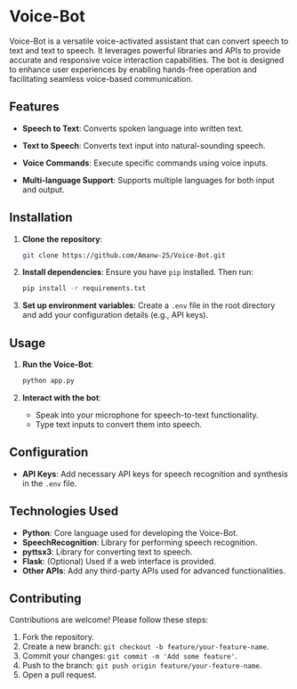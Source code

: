 

# Voice-Bot

Voice-Bot is a versatile voice-activated assistant that can convert speech to text and text to speech. It leverages powerful libraries and APIs to provide accurate and responsive voice interaction capabilities. The bot is designed to enhance user experiences by enabling hands-free operation and facilitating seamless voice-based communication.

## Features

- **Speech to Text**: Converts spoken language into written text.
- **Text to Speech**: Converts text input into natural-sounding speech.
- **Voice Commands**: Execute specific commands using voice inputs.

- **Multi-language Support**: Supports multiple languages for both input and output.

## Installation

1. **Clone the repository**:
   ```bash
   git clone https://github.com/Amanw-25/Voice-Bot.git
   ```

2. **Install dependencies**:
   Ensure you have `pip` installed. Then run:
   ```bash
   pip install -r requirements.txt
   ```

3. **Set up environment variables**:
   Create a `.env` file in the root directory and add your configuration details (e.g., API keys).

## Usage

1. **Run the Voice-Bot**:
   ```bash
   python app.py
   ```

2. **Interact with the bot**:
   - Speak into your microphone for speech-to-text functionality.
   - Type text inputs to convert them into speech.


## Configuration

- **API Keys**: Add necessary API keys for speech recognition and synthesis in the `.env` file.

## Technologies Used

- **Python**: Core language used for developing the Voice-Bot.
- **SpeechRecognition**: Library for performing speech recognition.
- **pyttsx3**: Library for converting text to speech.
- **Flask**: (Optional) Used if a web interface is provided.
- **Other APIs**: Add any third-party APIs used for advanced functionalities.

## Contributing

Contributions are welcome! Please follow these steps:

1. Fork the repository.
2. Create a new branch: `git checkout -b feature/your-feature-name`.
3. Commit your changes: `git commit -m 'Add some feature'`.
4. Push to the branch: `git push origin feature/your-feature-name`.
5. Open a pull request.
